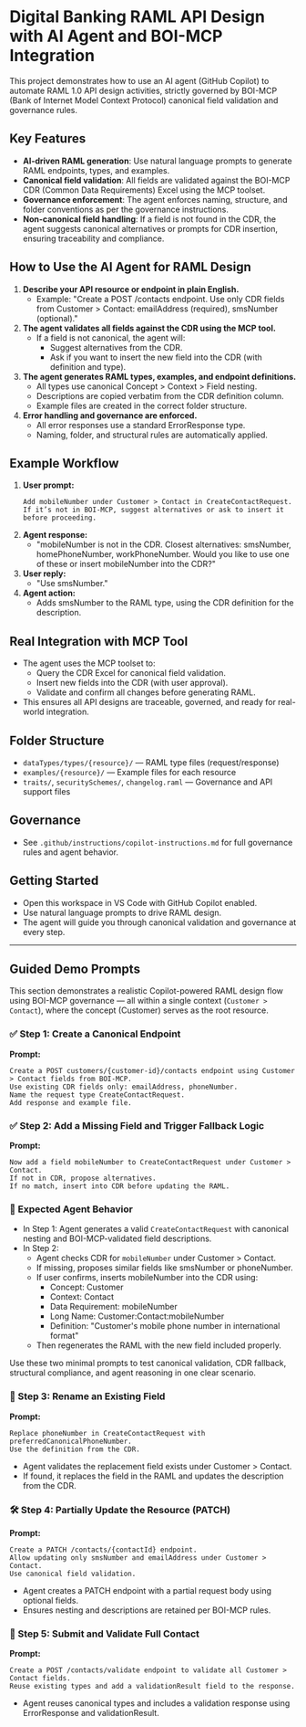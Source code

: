 # Digital Banking RAML API Design with AI Agent and BOI-MCP Integration

This project demonstrates how to use an AI agent (GitHub Copilot) to automate RAML 1.0 API design activities, strictly governed by BOI-MCP (Bank of Internet Model Context Protocol) canonical field validation and governance rules.

## Key Features
- **AI-driven RAML generation**: Use natural language prompts to generate RAML endpoints, types, and examples.
- **Canonical field validation**: All fields are validated against the BOI-MCP CDR (Common Data Requirements) Excel using the MCP toolset.
- **Governance enforcement**: The agent enforces naming, structure, and folder conventions as per the governance instructions.
- **Non-canonical field handling**: If a field is not found in the CDR, the agent suggests canonical alternatives or prompts for CDR insertion, ensuring traceability and compliance.

## How to Use the AI Agent for RAML Design
1. **Describe your API resource or endpoint in plain English.**
   - Example: "Create a POST /contacts endpoint. Use only CDR fields from Customer > Contact: emailAddress (required), smsNumber (optional)."
2. **The agent validates all fields against the CDR using the MCP tool.**
   - If a field is not canonical, the agent will:
     - Suggest alternatives from the CDR.
     - Ask if you want to insert the new field into the CDR (with definition and type).
3. **The agent generates RAML types, examples, and endpoint definitions.**
   - All types use canonical Concept > Context > Field nesting.
   - Descriptions are copied verbatim from the CDR definition column.
   - Example files are created in the correct folder structure.
4. **Error handling and governance are enforced.**
   - All error responses use a standard ErrorResponse type.
   - Naming, folder, and structural rules are automatically applied.

## Example Workflow
1. **User prompt:**
   ```
   Add mobileNumber under Customer > Contact in CreateContactRequest.
   If it’s not in BOI-MCP, suggest alternatives or ask to insert it before proceeding.
   ```
2. **Agent response:**
   - "mobileNumber is not in the CDR. Closest alternatives: smsNumber, homePhoneNumber, workPhoneNumber. Would you like to use one of these or insert mobileNumber into the CDR?"
3. **User reply:**
   - "Use smsNumber."
4. **Agent action:**
   - Adds smsNumber to the RAML type, using the CDR definition for the description.

## Real Integration with MCP Tool
- The agent uses the MCP toolset to:
  - Query the CDR Excel for canonical field validation.
  - Insert new fields into the CDR (with user approval).
  - Validate and confirm all changes before generating RAML.
- This ensures all API designs are traceable, governed, and ready for real-world integration.

## Folder Structure
- `dataTypes/types/{resource}/` — RAML type files (request/response)
- `examples/{resource}/` — Example files for each resource
- `traits/`, `securitySchemes/`, `changelog.raml` — Governance and API support files

## Governance
- See `.github/instructions/copilot-instructions.md` for full governance rules and agent behavior.

## Getting Started
- Open this workspace in VS Code with GitHub Copilot enabled.
- Use natural language prompts to drive RAML design.
- The agent will guide you through canonical validation and governance at every step.

---

## Guided Demo Prompts

This section demonstrates a realistic Copilot-powered RAML design flow using BOI-MCP governance — all within a single context (`Customer > Contact`), where the concept (Customer) serves as the root resource.

### ✅ Step 1: Create a Canonical Endpoint

**Prompt:**
```
Create a POST customers/{customer-id}/contacts endpoint using Customer > Contact fields from BOI-MCP.
Use existing CDR fields only: emailAddress, phoneNumber.
Name the request type CreateContactRequest.
Add response and example file.
```

### ✅ Step 2: Add a Missing Field and Trigger Fallback Logic

**Prompt:**
```
Now add a field mobileNumber to CreateContactRequest under Customer > Contact.
If not in CDR, propose alternatives.
If no match, insert into CDR before updating the RAML.
```

### 🔁 Expected Agent Behavior

- In Step 1: Agent generates a valid `CreateContactRequest` with canonical nesting and BOI-MCP-validated field descriptions.
- In Step 2:
  - Agent checks CDR for `mobileNumber` under Customer > Contact.
  - If missing, proposes similar fields like smsNumber or phoneNumber.
  - If user confirms, inserts mobileNumber into the CDR using:
    - Concept: Customer
    - Context: Contact
    - Data Requirement: mobileNumber
    - Long Name: Customer:Contact:mobileNumber
    - Definition: "Customer's mobile phone number in international format"
  - Then regenerates the RAML with the new field included properly.

Use these two minimal prompts to test canonical validation, CDR fallback, structural compliance, and agent reasoning in one clear scenario.

### 🧩 Step 3: Rename an Existing Field

**Prompt:**
```
Replace phoneNumber in CreateContactRequest with preferredCanonicalPhoneNumber.
Use the definition from the CDR.
```

- Agent validates the replacement field exists under Customer > Contact.
- If found, it replaces the field in the RAML and updates the description from the CDR.

### 🛠️ Step 4: Partially Update the Resource (PATCH)

**Prompt:**
```
Create a PATCH /contacts/{contactId} endpoint.
Allow updating only smsNumber and emailAddress under Customer > Contact.
Use canonical field validation.
```

- Agent creates a PATCH endpoint with a partial request body using optional fields.
- Ensures nesting and descriptions are retained per BOI-MCP rules.

### 🧪 Step 5: Submit and Validate Full Contact

**Prompt:**
```
Create a POST /contacts/validate endpoint to validate all Customer > Contact fields.
Reuse existing types and add a validationResult field to the response.
```

- Agent reuses canonical types and includes a validation response using ErrorResponse and validationResult.
